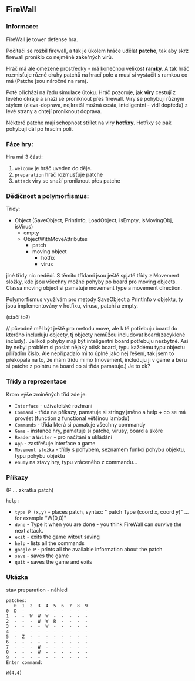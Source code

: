 ## FireWall
### Informace:
 FireWall je tower defense hra. 
 
 Počítači se rozbil firewall, a tak je úkolem hráče udělat **patche**, tak aby skrz firewall proniklo co nejméně zákeřných virů.
 
Hráč má ale omezené prostředky - má konečnou velikost **ramky**. A tak hráč rozmisťuje různé druhy patchů na hrací pole a musí si
vystačit s ramkou co má (Patche jsou náročné na ram).

Poté přichází na řadu simulace útoku. Hráč pozoruje, jak **viry** cestují z levého okraje a snaží se proniknout přes firewall. Viry se
pohybují různým stylem (zleva-doprava, nejkratší možná cesta, inteligentní - vidí dopředu) z levé strany a chtejí proniknout doprava.

Některé patche mají schopnost střílet na viry **hotfixy**. Hotfixy se pak pohybují dál po hracím poli.

### Fáze hry:
Hra má 3 části:
1. `welcome` je hráč uveden do děje.
2. `preparation` hráč rozmusťuje patche
3. `attack` viry se snaží proniknout přes patche

### Dědičnost a polymorfismus:
Třídy:
- Object (SaveObject, PrintInfo, LoadObject, isEmpty, isMovingObj, isVirus)
    - empty
    - ObjectWithMoveAttributes
        - patch
        - moving object
            - hotfix
            - virus
        
    
    
jiné třídy nic nedědí. S těmito třídami jsou ještě spjaté třídy z Movement složky, kde jsou všechny možné
pohyby po board pro moving objects. Classa moving object si pamatuje movement type a movement direction.

Polymorfismus využívám pro metody SaveObject a PrintInfo v objektu, ty jsou implementovány v 
hotfixu, virusu, patchi a empty. 
 
 (stačí to?)
 
 // původně měl být ještě pro metodu move, ale k té
potřebuju board do kterého includuju objecty, tj objecty nemůžou 
includovat board(zacyklené includy).
 Jelikož pohyby mají být inteligentní board potřebuju nezbytně.
Asi by nebyl problém si poslat nějaký otisk board, typu každému typu objectu přiřadím číslo. Ale
nepřipadalo mi to úplně jako nej řešení, tak jsem to překopala na to,
 že mám třídu mimo (movement, includuju ji v game a beru si patche z pointru 
 na board co  si třída pamatuje.) Je to ok? 

### Třídy a reprezentace
 Krom výše zmíněných tříd zde je: 
  - `Interface` - uživatelské rozhraní
  - `Command` - třída na příkazy, pamatuje si stringy jméno a help + co se má provést (function z functional většinou lambdu)
  - `Commands` - třída která si pamatuje všechny commandy
  - `Game` - instance hry, pamatuje si patche, virusy, board a skóre
  - `Reader` a `Writer` - pro načítání a ukládání
  - `App` - zastřešuje interface a game
  - `Movement složka` - třídy s pohybem, seznamem funkcí pohybu objektu, typu pohybu objektu
  - `enumy` na stavy hry, typu vráceného z commandu...
    
### Příkazy
(P ... zkratka patch)

`help:`
- `type P (x,y)` -   places patch, syntax: " patch Type (coord x, coord y)" ... for example "W(0,0)"
- `done`         -   Type it when you are done - you think FireWall can survive the next attack.
- `exit`         -   exits the game witout saving
- `help`         -   lists all the commands
- `google P`     -   prints all the available information about the patch
- `save`         -   saves the game
- `quit`         -   saves the game and exits
### Ukázka 
stav preparation - náhled 
```
patches:
   0  1  2  3  4  5  6  7  8  9
0  D  -  -  -  -  -  -  -  -  -
1  -  -  W  W  W  -  -  -  -  -
2  -  -  -  W  W  R  -  -  -  -
3  -  -  -  -  W  -  -  -  -  -
4  -  -  -  -  -  -  -  -  -  -
5  -  Z  -  -  -  -  -  -  -  -
6  -  -  -  -  -  -  -  -  -  -
7  -  -  -  W  -  -  -  -  -  -
8  -  -  -  W  -  -  -  -  -  -
9  -  -  -  -  -  -  -  -  -  -
Enter command: 

W(4,4)
``` 


 


    




